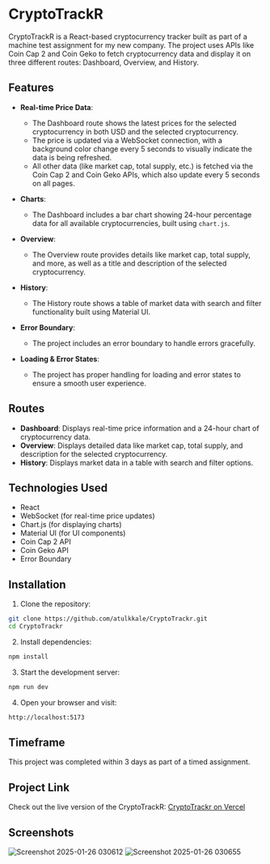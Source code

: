 # CryptoTrackR

CryptoTrackR is a React-based cryptocurrency tracker built as part of a machine test assignment for my new company. The project uses APIs like Coin Cap 2 and Coin Geko to fetch cryptocurrency data and display it on three different routes: Dashboard, Overview, and History.

## Features

- **Real-time Price Data**: 
  - The Dashboard route shows the latest prices for the selected cryptocurrency in both USD and the selected cryptocurrency.
  - The price is updated via a WebSocket connection, with a background color change every 5 seconds to visually indicate the data is being refreshed.
  - All other data (like market cap, total supply, etc.) is fetched via the Coin Cap 2 and Coin Geko APIs, which also update every 5 seconds on all pages.

- **Charts**: 
  - The Dashboard includes a bar chart showing 24-hour percentage data for all available cryptocurrencies, built using `chart.js`.

- **Overview**: 
  - The Overview route provides details like market cap, total supply, and more, as well as a title and description of the selected cryptocurrency.

- **History**: 
  - The History route shows a table of market data with search and filter functionality built using Material UI.
  
- **Error Boundary**: 
  - The project includes an error boundary to handle errors gracefully.

- **Loading & Error States**: 
  - The project has proper handling for loading and error states to ensure a smooth user experience.

## Routes

- **Dashboard**: Displays real-time price information and a 24-hour chart of cryptocurrency data.
- **Overview**: Displays detailed data like market cap, total supply, and description for the selected cryptocurrency.
- **History**: Displays market data in a table with search and filter options.

## Technologies Used

- React
- WebSocket (for real-time price updates)
- Chart.js (for displaying charts)
- Material UI (for UI components)
- Coin Cap 2 API
- Coin Geko API
- Error Boundary

## Installation

1. Clone the repository:

```bash
git clone https://github.com/atulkkale/CryptoTrackr.git
cd CryptoTrackr
```

2. Install dependencies:

```bash
npm install
```

3. Start the development server:

```bash
npm run dev
```

4. Open your browser and visit:

```bash
http://localhost:5173
```

## Timeframe

This project was completed within 3 days as part of a timed assignment.

## Project Link

Check out the live version of the CryptoTrackR:
[CryptoTrackr on Vercel](https://crypto-currency-trackr.vercel.app/)

## Screenshots

![Screenshot 2025-01-26 030612](https://github.com/user-attachments/assets/76e843e0-adc7-473b-aef5-54d8d9833823)
![Screenshot 2025-01-26 030655](https://github.com/user-attachments/assets/10c5b427-01cf-4e8f-b188-476e204bd14e)
